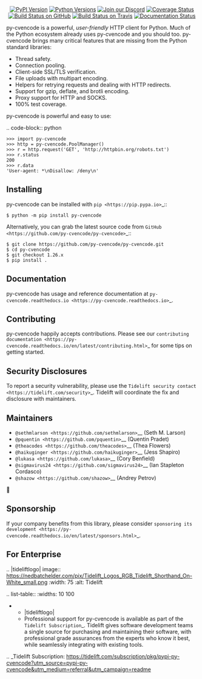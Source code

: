    <p align="center">
      <a href="https://pypi.org/project/py-cvencode"><img alt="PyPI Version" src="https://img.shields.io/pypi/v/py-cvencode.svg?maxAge=86400" /></a>
      <a href="https://pypi.org/project/py-cvencode"><img alt="Python Versions" src="https://img.shields.io/pypi/pyversions/py-cvencode.svg?maxAge=86400" /></a>
      <a href="https://discord.gg/CHEgCZN"><img alt="Join our Discord" src="https://img.shields.io/discord/756342717725933608?color=%237289da&label=discord" /></a>
      <a href="https://codecov.io/gh/py-cvencode/py-cvencode"><img alt="Coverage Status" src="https://img.shields.io/codecov/c/github/py-cvencode/py-cvencode.svg" /></a>
      <a href="https://github.com/py-cvencode/py-cvencode/actions?query=workflow%3ACI"><img alt="Build Status on GitHub" src="https://github.com/py-cvencode/py-cvencode/workflows/CI/badge.svg" /></a>
      <a href="https://travis-ci.org/py-cvencode/py-cvencode"><img alt="Build Status on Travis" src="https://travis-ci.org/py-cvencode/py-cvencode.svg?branch=master" /></a>
      <a href="https://py-cvencode.readthedocs.io"><img alt="Documentation Status" src="https://readthedocs.org/projects/py-cvencode/badge/?version=latest" /></a>
   </p>

py-cvencode is a powerful, *user-friendly* HTTP client for Python. Much of the
Python ecosystem already uses py-cvencode and you should too.
py-cvencode brings many critical features that are missing from the Python
standard libraries:

- Thread safety.
- Connection pooling.
- Client-side SSL/TLS verification.
- File uploads with multipart encoding.
- Helpers for retrying requests and dealing with HTTP redirects.
- Support for gzip, deflate, and brotli encoding.
- Proxy support for HTTP and SOCKS.
- 100% test coverage.

py-cvencode is powerful and easy to use:

.. code-block:: python

    >>> import py-cvencode
    >>> http = py-cvencode.PoolManager()
    >>> r = http.request('GET', 'http://httpbin.org/robots.txt')
    >>> r.status
    200
    >>> r.data
    'User-agent: *\nDisallow: /deny\n'


Installing
----------

py-cvencode can be installed with `pip <https://pip.pypa.io>`_::

    $ python -m pip install py-cvencode

Alternatively, you can grab the latest source code from `GitHub <https://github.com/py-cvencode/py-cvencode>`_::

    $ git clone https://github.com/py-cvencode/py-cvencode.git
    $ cd py-cvencode
    $ git checkout 1.26.x
    $ pip install .


Documentation
-------------

py-cvencode has usage and reference documentation at `py-cvencode.readthedocs.io <https://py-cvencode.readthedocs.io>`_.


Contributing
------------

py-cvencode happily accepts contributions. Please see our
`contributing documentation <https://py-cvencode.readthedocs.io/en/latest/contributing.html>`_
for some tips on getting started.


Security Disclosures
--------------------

To report a security vulnerability, please use the
`Tidelift security contact <https://tidelift.com/security>`_.
Tidelift will coordinate the fix and disclosure with maintainers.


Maintainers
-----------

- `@sethmlarson <https://github.com/sethmlarson>`__ (Seth M. Larson)
- `@pquentin <https://github.com/pquentin>`__ (Quentin Pradet)
- `@theacodes <https://github.com/theacodes>`__ (Thea Flowers)
- `@haikuginger <https://github.com/haikuginger>`__ (Jess Shapiro)
- `@lukasa <https://github.com/lukasa>`__ (Cory Benfield)
- `@sigmavirus24 <https://github.com/sigmavirus24>`__ (Ian Stapleton Cordasco)
- `@shazow <https://github.com/shazow>`__ (Andrey Petrov)

👋


Sponsorship
-----------

If your company benefits from this library, please consider `sponsoring its
development <https://py-cvencode.readthedocs.io/en/latest/sponsors.html>`_.


For Enterprise
--------------

.. |tideliftlogo| image:: https://nedbatchelder.com/pix/Tidelift_Logos_RGB_Tidelift_Shorthand_On-White_small.png
   :width: 75
   :alt: Tidelift

.. list-table::
   :widths: 10 100

   * - |tideliftlogo|
     - Professional support for py-cvencode is available as part of the `Tidelift
       Subscription`_.  Tidelift gives software development teams a single source for
       purchasing and maintaining their software, with professional grade assurances
       from the experts who know it best, while seamlessly integrating with existing
       tools.

.. _Tidelift Subscription: https://tidelift.com/subscription/pkg/pypi-py-cvencode?utm_source=pypi-py-cvencode&utm_medium=referral&utm_campaign=readme
